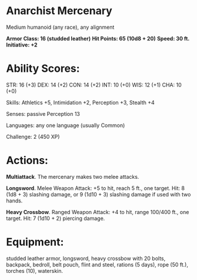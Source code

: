 # Anarchist Mercenary

Medium humanoid (any race), any alignment

**Armor Class: 16 (studded leather)**
**Hit Points: 65 (10d8 + 20)**
**Speed: 30 ft.**
**Initiative: +2**

# Ability Scores:

STR: 16 (+3)
DEX: 14 (+2)
CON: 14 (+2)
INT: 10 (+0)
WIS: 12 (+1)
CHA: 10 (+0)

Skills: Athletics +5, Intimidation +2, Perception +3, Stealth +4

Senses: passive Perception 13

Languages: any one language (usually Common)

Challenge: 2 (450 XP)

# Actions:

**Multiattack**. The mercenary makes two melee attacks.

**Longsword**. Melee Weapon Attack: +5 to hit, reach 5 ft., one target. Hit: 8 (1d8 + 3) slashing damage, or 9 (1d10 + 3) slashing damage if used with two hands.

**Heavy Crossbow**. Ranged Weapon Attack: +4 to hit, range 100/400 ft., one target. Hit: 7 (1d10 + 2) piercing damage.

# Equipment: 

studded leather armor, longsword, heavy crossbow with 20 bolts, backpack, bedroll, belt pouch, flint and steel, rations (5 days), rope (50 ft.), torches (10), waterskin.